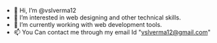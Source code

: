 - 👋 Hi, I’m @vslverma12
- 👀 I’m interested in web designing and other technical skills.
- 🌱 I’m currently working with web development tools.   
- 📫 You Can contact me through my email Id "vslverma12@gmail.com"


